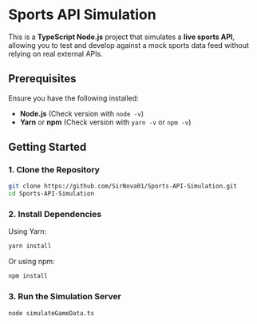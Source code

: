 # Sports API Simulation

This is a **TypeScript Node.js** project that simulates a **live sports API**, allowing you to test and develop against a mock sports data feed without relying on real external APIs.

## Prerequisites
Ensure you have the following installed:
- **Node.js** (Check version with `node -v`)
- **Yarn** or **npm** (Check version with `yarn -v` or `npm -v`)

## Getting Started
### 1. Clone the Repository
```sh
git clone https://github.com/SirNova01/Sports-API-Simulation.git
cd Sports-API-Simulation
```

### 2. Install Dependencies
Using Yarn:
```sh
yarn install
```
Or using npm:
```sh
npm install
```

### 3. Run the Simulation Server

```sh
node simulateGameData.ts
```
